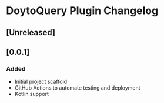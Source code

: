 <!-- Keep a Changelog guide -> https://keepachangelog.com -->

# DoytoQuery Plugin Changelog

## [Unreleased]

## [0.0.1]
### Added
- Initial project scaffold
- GitHub Actions to automate testing and deployment
- Kotlin support